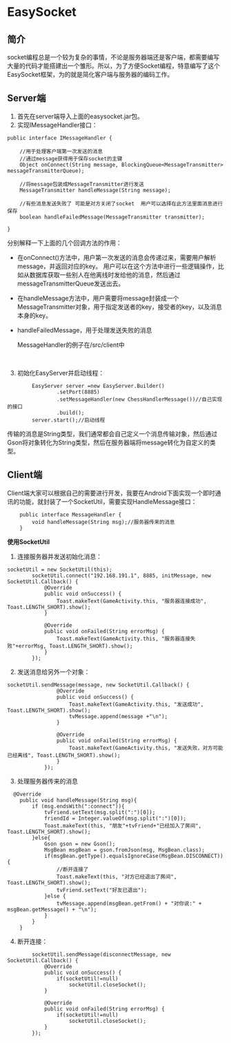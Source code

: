 # EasySocket

## 简介
socket编程总是一个较为复杂的事情，不论是服务器端还是客户端，都需要编写大量的代码才能搭建出一个雏形。所以，为了方便Socket编程，特意编写了这个EasySocket框架，为的就是简化客户端与服务器的编码工作。

## Server端
1. 首先在server端导入上面的easysocket.jar包。
2. 实现IMessageHandler接口：
```
public interface IMessageHandler {
    
    //用于处理客户端第一次发送的消息
    //通过message获得用于保存socket的主键
    Object onConnect(String message, BlockingQueue<MessageTransmitter> messageTransmitterQueue);

    //将message包装成MessageTransmitter进行发送
    MessageTransmitter handleMessage(String message);

    //有些消息发送失败了 可能是对方关闭了socket  用户可以选择在此方法里面消息进行保存
    boolean handleFailedMessage(MessageTransmitter transmitter);
    
}
```
分别解释一下上面的几个回调方法的作用：
- 在onConnect()方法中，用户第一次发送的消息会传递过来，需要用户解析message，并返回对应的key。
  用户可以在这个方法中进行一些逻辑操作，比如从数据库获取一些别人在他离线时发给他的消息，然后通过
  messageTransmitterQueue发送出去。

- 在handleMessage方法中，用户需要将message封装成一个MessageTransmitter对象，用于指定发送者的key，接受者的key，以及消息本身的key。

- handleFailedMessage，用于处理发送失败的消息

  MessageHandler的例子在/src/client中

  ​

3. 初始化EasyServer并启动线程：
```
        EasyServer server =new EasyServer.Builder()
                .setPort(8885)
                .setMessageHandler(new ChessHandlerMessage())//自己实现的接口
                .build();
        server.start();//启动线程
```

传输的消息是String类型，我们通常都会自己定义一个消息传输对象，然后通过Gson将对象转化为String类型，然后在服务器端将message转化为自定义的类型。



## Client端

Client端大家可以根据自己的需要进行开发，我要在Android下面实现一个即时通讯的功能，就封装了一个SocketUtil，需要实现HandleMessage接口：
```
    public interface MessageHandler {
        void handleMessage(String msg);//服务器传来的消息
    }
```

**使用SocketUtil**
1. 连接服务器并发送初始化消息：
```
socketUtil = new SocketUtil(this);
        socketUtil.connect("192.168.191.1", 8885, initMessage, new SocketUtil.Callback() {
            @Override
            public void onSuccess() {
                Toast.makeText(GameActivity.this, "服务器连接成功", Toast.LENGTH_SHORT).show();
            }

            @Override
            public void onFailed(String errorMsg) {
                Toast.makeText(GameActivity.this, "服务器连接失败"+errorMsg, Toast.LENGTH_SHORT).show();
            }
        });
```
2. 发送消息给另外一个对象：
```
socketUtil.sendMessage(message, new SocketUtil.Callback() {
                @Override
                public void onSuccess() {
                    Toast.makeText(GameActivity.this, "发送成功", Toast.LENGTH_SHORT).show();
                    tvMessage.append(message +"\n");
                }

                @Override
                public void onFailed(String errorMsg) {
                    Toast.makeText(GameActivity.this, "发送失败，对方可能已经离线", Toast.LENGTH_SHORT).show();
                }
            });
```
3. 处理服务器传来的消息
```
  @Override
    public void handleMessage(String msg){
        if (msg.endsWith(":connect")){
            tvFriend.setText(msg.split(":")[0]);
            friendId = Integer.valueOf(msg.split(":")[0]);
            Toast.makeText(this, "朋友"+tvFriend+"已经加入了房间", Toast.LENGTH_SHORT).show();
        }else{
            Gson gson = new Gson();
            MsgBean msgBean = gson.fromJson(msg, MsgBean.class);
            if(msgBean.getType().equalsIgnoreCase(MsgBean.DISCONNECT)){
                //断开连接了
                Toast.makeText(this, "对方已经退出了房间", Toast.LENGTH_SHORT).show();
                tvFriend.setText("好友已退出");
            }else {
                tvMessage.append(msgBean.getFrom() + "对你说:" + msgBean.getMessage() + "\n");
            }
        }
    }
```
4. 断开连接：
```
        socketUtil.sendMessage(disconnectMessage, new SocketUtil.Callback() {
            @Override
            public void onSuccess() {
                if(socketUtil!=null)
                    socketUtil.closeSocket();
            }

            @Override
            public void onFailed(String errorMsg) {
                if(socketUtil!=null)
                    socketUtil.closeSocket();
            }
        });
```